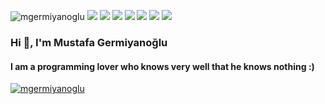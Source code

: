 <p align="left"> 
    <img src="https://komarev.com/ghpvc/?username=mgermiyanoglu" alt="mgermiyanoglu" /> 
    <img src="https://img.shields.io/github/followers/mgermiyanoglu?style=social" />
    <img src="https://img.shields.io/github/stars/mgermiyanoglu/mgermiyanoglu?style=social" />
    <img src="https://img.shields.io/github/watchers/mgermiyanoglu/mgermiyanoglu?style=social" />
    <img src="https://img.shields.io/github/size/mgermiyanoglu/mgermiyanoglu/README.md" />
    <img src="https://img.shields.io/github/last-commit/mgermiyanoglu/mgermiyanoglu" />
    <img src="https://img.shields.io/github/contributors/mgermiyanoglu/mgermiyanoglu" />   
    <img src="https://badge.fury.io/gh/mgermiyanoglu%2Fmgermiyanoglu.svg" />  
    
</p>

<h3 align="left">Hi 👋, I'm Mustafa Germiyanoğlu</h1>
<h4 align="left">I am a programming lover who knows very well that he knows nothing :)</h3>

<p align="left"> 
    <a href="https://github.com/mgermiyanoglu/github-profile-trophy">
        <img src="https://github-profile-trophy.vercel.app/?username=mgermiyanoglu&theme=onedark" alt="mgermiyanoglu" />
    </a>
</p>




